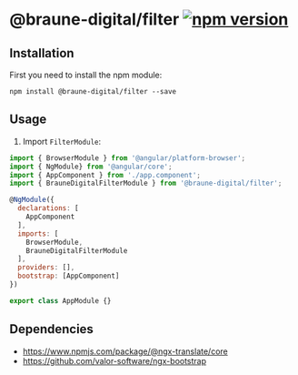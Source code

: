 # @braune-digital/filter [![npm version](https://img.shields.io/npm/v/@braune-digital/filter.svg)](https://www.npmjs.com/package/@braune-digital/filter)


## Installation
First you need to install the npm module:
```
npm install @braune-digital/filter --save
```

## Usage

1. Import `FilterModule`:
```javascript
import { BrowserModule } from '@angular/platform-browser';
import { NgModule} from '@angular/core';
import { AppComponent } from './app.component';
import { BrauneDigitalFilterModule } from '@braune-digital/filter';

@NgModule({
  declarations: [
    AppComponent
  ],
  imports: [
    BrowserModule,
    BrauneDigitalFilterModule
  ],
  providers: [],
  bootstrap: [AppComponent]
})

export class AppModule {}

```

## Dependencies
- https://www.npmjs.com/package/@ngx-translate/core
- https://github.com/valor-software/ngx-bootstrap
